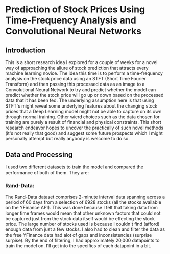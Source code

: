 # Prediction of Stock Prices Using Time-Frequency Analysis and Convolutional Neural Networks

## Introduction
This is a short research idea I explored for a couple of weeks for a novel way of approaching the allure of stock prediction that attracts every machine learning novice. The idea this time is to perform a time-frequency analysis on the stock price data using an STFT (Short Time Fourier Transform) and then passing this processed data as an image to a Convolutional Neural Network to try and predict whether the model can predict whether the stock price will go up or down based on the processed data that it has been fed. The underlying assumption here is that using STFT's might reveal some underlying features about the changing stock prices that a Deep Learning model might not be able to capture on its own through normal training. Other wierd choices such as the data chosen for training are purely a result of financial and physical constraints. This short research endeavor hopes to uncover the practically of such novel methods (it's not really that good) and suggest some future prospects which I might personally attempt but really anybody is welcome to do so. 

## Data and Processing

I used two different datasets to train the model and compared the performance of both of them. They are:<br>

### Rand-Data:

The Rand-Data dataset comprises 2-minute interval data spanning across a period of 60 days from a selection of 6928 stocks (all the stocks available on the YFinance API). This was done because I felt that taking data from longer time frames would mean that other unknown factors that could not be captured just from the stock data itself would be effecting the stock price. The large number of stocks used is because I couldn't find (afford) enough data from just a few stocks. I also had to clean and filter the data as the free YFinance data had alot of gaps and inconsistencies (surprise surpise). By the end of filtering, I had approximately 20,000 datapoints to train the model on. I'll get into the specifics of each datapoint in a bit.


